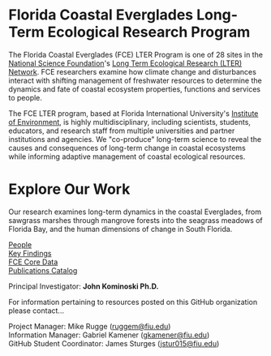 # Florida Coastal Everglades Long-Term Ecological Research Program

The Florida Coastal Everglades (FCE) LTER Program is one of 28 sites in the [National Science Foundation](https://www.nsf.gov/)'s [Long Term Ecological Research (LTER) Network](https://lternet.edu/). FCE researchers examine how climate change and disturbances interact with shifting management of freshwater resources to determine the dynamics and fate of coastal ecosystem properties, functions and services to people.

The FCE LTER program, based at Florida International University's [Institute of Environment](https://environment.fiu.edu/), is highly multidisciplinary, including scientists, students, educators, and research staff from multiple universities and partner institutions and agencies. We "co-produce" long-term science to reveal the causes and consequences of long-term change in coastal ecosystems while informing adaptive management of coastal ecological resources.

# Explore Our Work
Our research examines long-term dynamics in the coastal Everglades, from sawgrass marshes through mangrove forests into the seagrass meadows of Florida Bay, and the human dimensions of change in South Florida.

[People](https://fcelter.fiu.edu/about/people/index.html) 
<br>
[Key Findings](https://fcelter.fiu.edu/research/index.html#key-findings)
<br>
[FCE Core Data](https://fce-lter.fiu.edu/data/core/)
<br>
[Publications Catalog](https://fce-lter.fiu.edu/publications/catalog/)

Principal Investigator: **John Kominoski Ph.D.**

For information pertaining to resources posted on this GitHub organization please contact...

Project Manager: Mike Rugge (ruggem@fiu.edu)
<br>
Information Manager: Gabriel Kamener (gkamener@fiu.edu)
<br>
GitHub Student Coordinator: James Sturges (jstur015@fiu.edu)
